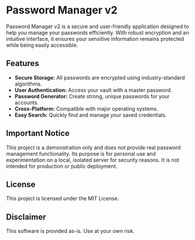 # Password Manager v2

Password Manager v2 is a secure and user-friendly application designed to help you manage your passwords efficiently. With robust encryption and an intuitive interface, it ensures your sensitive information remains protected while being easily accessible.

## Features

- **Secure Storage:** All passwords are encrypted using industry-standard algorithms.
- **User Authentication:** Access your vault with a master password.
- **Password Generator:** Create strong, unique passwords for your accounts.
- **Cross-Platform:** Compatible with major operating systems.
- **Easy Search:** Quickly find and manage your saved credentials.

## Important Notice

This project is a demonstration only and does not provide real password management functionality. Its purpose is for personal use and experimentation on a local, isolated server for security reasons. It is not intended for production or public deployment.

## License

This project is licensed under the MIT License.

## Disclaimer

This software is provided as-is. Use at your own risk.
